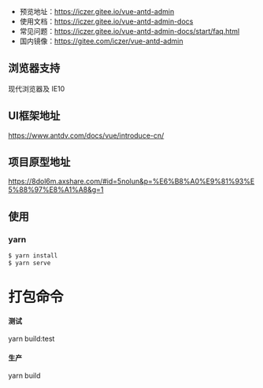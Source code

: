 - 预览地址：https://iczer.gitee.io/vue-antd-admin
- 使用文档：https://iczer.gitee.io/vue-antd-admin-docs
- 常见问题：https://iczer.gitee.io/vue-antd-admin-docs/start/faq.html
- 国内镜像：https://gitee.com/iczer/vue-antd-admin

## 浏览器支持
现代浏览器及 IE10

## UI框架地址
https://www.antdv.com/docs/vue/introduce-cn/

## 项目原型地址
https://8dol6m.axshare.com/#id=5nolun&p=%E6%B8%A0%E9%81%93%E5%88%97%E8%A1%A8&g=1

## 使用
### yarn
```bash
$ yarn install
$ yarn serve
```

# 打包命令

#### 测试

yarn build:test

#### 生产

yarn build